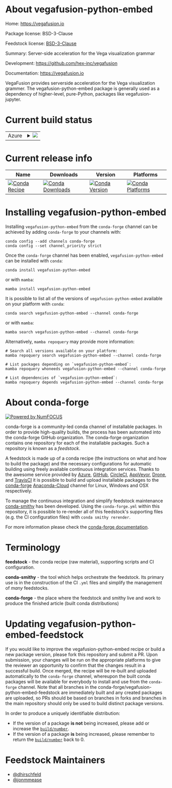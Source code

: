 About vegafusion-python-embed
=============================

Home: https://vegafusion.io

Package license: BSD-3-Clause

Feedstock license: [BSD-3-Clause](https://github.com/conda-forge/vegafusion-python-embed-feedstock/blob/main/LICENSE.txt)

Summary: Server-side acceleration for the Vega visualization grammar

Development: https://github.com/hex-inc/vegafusion

Documentation: https://vegafusion.io

VegaFusion provides serverside acceleration for the Vega visualization grammer. The vegafusion-python-embed
package is generally used as a dependency of higher-level, pure-Python, packages like vegafusion-jupyter.


Current build status
====================


<table>
    
  <tr>
    <td>Azure</td>
    <td>
      <details>
        <summary>
          <a href="https://dev.azure.com/conda-forge/feedstock-builds/_build/latest?definitionId=15585&branchName=main">
            <img src="https://dev.azure.com/conda-forge/feedstock-builds/_apis/build/status/vegafusion-python-embed-feedstock?branchName=main">
          </a>
        </summary>
        <table>
          <thead><tr><th>Variant</th><th>Status</th></tr></thead>
          <tbody><tr>
              <td>linux_64_python3.10.____cpython</td>
              <td>
                <a href="https://dev.azure.com/conda-forge/feedstock-builds/_build/latest?definitionId=15585&branchName=main">
                  <img src="https://dev.azure.com/conda-forge/feedstock-builds/_apis/build/status/vegafusion-python-embed-feedstock?branchName=main&jobName=linux&configuration=linux%20linux_64_python3.10.____cpython" alt="variant">
                </a>
              </td>
            </tr><tr>
              <td>linux_64_python3.11.____cpython</td>
              <td>
                <a href="https://dev.azure.com/conda-forge/feedstock-builds/_build/latest?definitionId=15585&branchName=main">
                  <img src="https://dev.azure.com/conda-forge/feedstock-builds/_apis/build/status/vegafusion-python-embed-feedstock?branchName=main&jobName=linux&configuration=linux%20linux_64_python3.11.____cpython" alt="variant">
                </a>
              </td>
            </tr><tr>
              <td>linux_64_python3.8.____cpython</td>
              <td>
                <a href="https://dev.azure.com/conda-forge/feedstock-builds/_build/latest?definitionId=15585&branchName=main">
                  <img src="https://dev.azure.com/conda-forge/feedstock-builds/_apis/build/status/vegafusion-python-embed-feedstock?branchName=main&jobName=linux&configuration=linux%20linux_64_python3.8.____cpython" alt="variant">
                </a>
              </td>
            </tr><tr>
              <td>linux_64_python3.9.____cpython</td>
              <td>
                <a href="https://dev.azure.com/conda-forge/feedstock-builds/_build/latest?definitionId=15585&branchName=main">
                  <img src="https://dev.azure.com/conda-forge/feedstock-builds/_apis/build/status/vegafusion-python-embed-feedstock?branchName=main&jobName=linux&configuration=linux%20linux_64_python3.9.____cpython" alt="variant">
                </a>
              </td>
            </tr><tr>
              <td>osx_64_python3.10.____cpython</td>
              <td>
                <a href="https://dev.azure.com/conda-forge/feedstock-builds/_build/latest?definitionId=15585&branchName=main">
                  <img src="https://dev.azure.com/conda-forge/feedstock-builds/_apis/build/status/vegafusion-python-embed-feedstock?branchName=main&jobName=osx&configuration=osx%20osx_64_python3.10.____cpython" alt="variant">
                </a>
              </td>
            </tr><tr>
              <td>osx_64_python3.11.____cpython</td>
              <td>
                <a href="https://dev.azure.com/conda-forge/feedstock-builds/_build/latest?definitionId=15585&branchName=main">
                  <img src="https://dev.azure.com/conda-forge/feedstock-builds/_apis/build/status/vegafusion-python-embed-feedstock?branchName=main&jobName=osx&configuration=osx%20osx_64_python3.11.____cpython" alt="variant">
                </a>
              </td>
            </tr><tr>
              <td>osx_64_python3.8.____cpython</td>
              <td>
                <a href="https://dev.azure.com/conda-forge/feedstock-builds/_build/latest?definitionId=15585&branchName=main">
                  <img src="https://dev.azure.com/conda-forge/feedstock-builds/_apis/build/status/vegafusion-python-embed-feedstock?branchName=main&jobName=osx&configuration=osx%20osx_64_python3.8.____cpython" alt="variant">
                </a>
              </td>
            </tr><tr>
              <td>osx_64_python3.9.____cpython</td>
              <td>
                <a href="https://dev.azure.com/conda-forge/feedstock-builds/_build/latest?definitionId=15585&branchName=main">
                  <img src="https://dev.azure.com/conda-forge/feedstock-builds/_apis/build/status/vegafusion-python-embed-feedstock?branchName=main&jobName=osx&configuration=osx%20osx_64_python3.9.____cpython" alt="variant">
                </a>
              </td>
            </tr><tr>
              <td>win_64_python3.10.____cpython</td>
              <td>
                <a href="https://dev.azure.com/conda-forge/feedstock-builds/_build/latest?definitionId=15585&branchName=main">
                  <img src="https://dev.azure.com/conda-forge/feedstock-builds/_apis/build/status/vegafusion-python-embed-feedstock?branchName=main&jobName=win&configuration=win%20win_64_python3.10.____cpython" alt="variant">
                </a>
              </td>
            </tr><tr>
              <td>win_64_python3.11.____cpython</td>
              <td>
                <a href="https://dev.azure.com/conda-forge/feedstock-builds/_build/latest?definitionId=15585&branchName=main">
                  <img src="https://dev.azure.com/conda-forge/feedstock-builds/_apis/build/status/vegafusion-python-embed-feedstock?branchName=main&jobName=win&configuration=win%20win_64_python3.11.____cpython" alt="variant">
                </a>
              </td>
            </tr><tr>
              <td>win_64_python3.8.____cpython</td>
              <td>
                <a href="https://dev.azure.com/conda-forge/feedstock-builds/_build/latest?definitionId=15585&branchName=main">
                  <img src="https://dev.azure.com/conda-forge/feedstock-builds/_apis/build/status/vegafusion-python-embed-feedstock?branchName=main&jobName=win&configuration=win%20win_64_python3.8.____cpython" alt="variant">
                </a>
              </td>
            </tr><tr>
              <td>win_64_python3.9.____cpython</td>
              <td>
                <a href="https://dev.azure.com/conda-forge/feedstock-builds/_build/latest?definitionId=15585&branchName=main">
                  <img src="https://dev.azure.com/conda-forge/feedstock-builds/_apis/build/status/vegafusion-python-embed-feedstock?branchName=main&jobName=win&configuration=win%20win_64_python3.9.____cpython" alt="variant">
                </a>
              </td>
            </tr>
          </tbody>
        </table>
      </details>
    </td>
  </tr>
</table>

Current release info
====================

| Name | Downloads | Version | Platforms |
| --- | --- | --- | --- |
| [![Conda Recipe](https://img.shields.io/badge/recipe-vegafusion--python--embed-green.svg)](https://anaconda.org/conda-forge/vegafusion-python-embed) | [![Conda Downloads](https://img.shields.io/conda/dn/conda-forge/vegafusion-python-embed.svg)](https://anaconda.org/conda-forge/vegafusion-python-embed) | [![Conda Version](https://img.shields.io/conda/vn/conda-forge/vegafusion-python-embed.svg)](https://anaconda.org/conda-forge/vegafusion-python-embed) | [![Conda Platforms](https://img.shields.io/conda/pn/conda-forge/vegafusion-python-embed.svg)](https://anaconda.org/conda-forge/vegafusion-python-embed) |

Installing vegafusion-python-embed
==================================

Installing `vegafusion-python-embed` from the `conda-forge` channel can be achieved by adding `conda-forge` to your channels with:

```
conda config --add channels conda-forge
conda config --set channel_priority strict
```

Once the `conda-forge` channel has been enabled, `vegafusion-python-embed` can be installed with `conda`:

```
conda install vegafusion-python-embed
```

or with `mamba`:

```
mamba install vegafusion-python-embed
```

It is possible to list all of the versions of `vegafusion-python-embed` available on your platform with `conda`:

```
conda search vegafusion-python-embed --channel conda-forge
```

or with `mamba`:

```
mamba search vegafusion-python-embed --channel conda-forge
```

Alternatively, `mamba repoquery` may provide more information:

```
# Search all versions available on your platform:
mamba repoquery search vegafusion-python-embed --channel conda-forge

# List packages depending on `vegafusion-python-embed`:
mamba repoquery whoneeds vegafusion-python-embed --channel conda-forge

# List dependencies of `vegafusion-python-embed`:
mamba repoquery depends vegafusion-python-embed --channel conda-forge
```


About conda-forge
=================

[![Powered by
NumFOCUS](https://img.shields.io/badge/powered%20by-NumFOCUS-orange.svg?style=flat&colorA=E1523D&colorB=007D8A)](https://numfocus.org)

conda-forge is a community-led conda channel of installable packages.
In order to provide high-quality builds, the process has been automated into the
conda-forge GitHub organization. The conda-forge organization contains one repository
for each of the installable packages. Such a repository is known as a *feedstock*.

A feedstock is made up of a conda recipe (the instructions on what and how to build
the package) and the necessary configurations for automatic building using freely
available continuous integration services. Thanks to the awesome service provided by
[Azure](https://azure.microsoft.com/en-us/services/devops/), [GitHub](https://github.com/),
[CircleCI](https://circleci.com/), [AppVeyor](https://www.appveyor.com/),
[Drone](https://cloud.drone.io/welcome), and [TravisCI](https://travis-ci.com/)
it is possible to build and upload installable packages to the
[conda-forge](https://anaconda.org/conda-forge) [Anaconda-Cloud](https://anaconda.org/)
channel for Linux, Windows and OSX respectively.

To manage the continuous integration and simplify feedstock maintenance
[conda-smithy](https://github.com/conda-forge/conda-smithy) has been developed.
Using the ``conda-forge.yml`` within this repository, it is possible to re-render all of
this feedstock's supporting files (e.g. the CI configuration files) with ``conda smithy rerender``.

For more information please check the [conda-forge documentation](https://conda-forge.org/docs/).

Terminology
===========

**feedstock** - the conda recipe (raw material), supporting scripts and CI configuration.

**conda-smithy** - the tool which helps orchestrate the feedstock.
                   Its primary use is in the construction of the CI ``.yml`` files
                   and simplify the management of *many* feedstocks.

**conda-forge** - the place where the feedstock and smithy live and work to
                  produce the finished article (built conda distributions)


Updating vegafusion-python-embed-feedstock
==========================================

If you would like to improve the vegafusion-python-embed recipe or build a new
package version, please fork this repository and submit a PR. Upon submission,
your changes will be run on the appropriate platforms to give the reviewer an
opportunity to confirm that the changes result in a successful build. Once
merged, the recipe will be re-built and uploaded automatically to the
`conda-forge` channel, whereupon the built conda packages will be available for
everybody to install and use from the `conda-forge` channel.
Note that all branches in the conda-forge/vegafusion-python-embed-feedstock are
immediately built and any created packages are uploaded, so PRs should be based
on branches in forks and branches in the main repository should only be used to
build distinct package versions.

In order to produce a uniquely identifiable distribution:
 * If the version of a package **is not** being increased, please add or increase
   the [``build/number``](https://docs.conda.io/projects/conda-build/en/latest/resources/define-metadata.html#build-number-and-string).
 * If the version of a package **is** being increased, please remember to return
   the [``build/number``](https://docs.conda.io/projects/conda-build/en/latest/resources/define-metadata.html#build-number-and-string)
   back to 0.

Feedstock Maintainers
=====================

* [@dhirschfeld](https://github.com/dhirschfeld/)
* [@jonmmease](https://github.com/jonmmease/)

